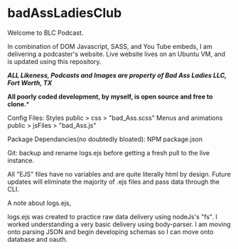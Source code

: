 # badAssLadiesClub
Welcome to BLC Podcast.

In combination of DOM Javascript, SASS, and You Tube embeds, I am delivering a podcaster's website. 
Live website lives on an Ubuntu VM, and is updated using this repository.

***ALL Likeness, Podcasts and Images are property of Bad Ass Ladies LLC, Fort Worth, TX***

**All poorly coded development, by myself, is open source and free to clone.***

Config Files:
Styles
public > css > "bad_Ass.scss"
Menus and animations 
public > jsFiles > "bad_Ass.js"

Package Dependancies(no doubtedly bloated):
NPM
package.json

Git:
backup and rename logs.ejs before getting a fresh pull to the live instance.

All "EJS" files have no variables and are quite literally html by design.
Future updates will eliminate the majority of .ejs files and pass data through the CLI.

A note about logs.ejs,

logs.ejs was created to practice raw data delivery using nodeJs's "fs".
I worked understanding a very basic delivery using body-parser.
I am moving onto parsing JSON and begin developing schemas so I can move onto database and oauth.
